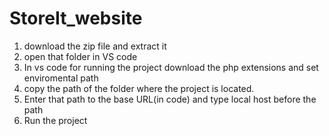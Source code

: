 # StoreIt_website
1. download the zip file and extract it
2. open that folder in VS code
3. In vs code for running the project download the php extensions and set enviromental path
4. copy the path of the folder where the project is located.
5. Enter that path to the base URL(in code) and type local host before the path
6. Run the project
